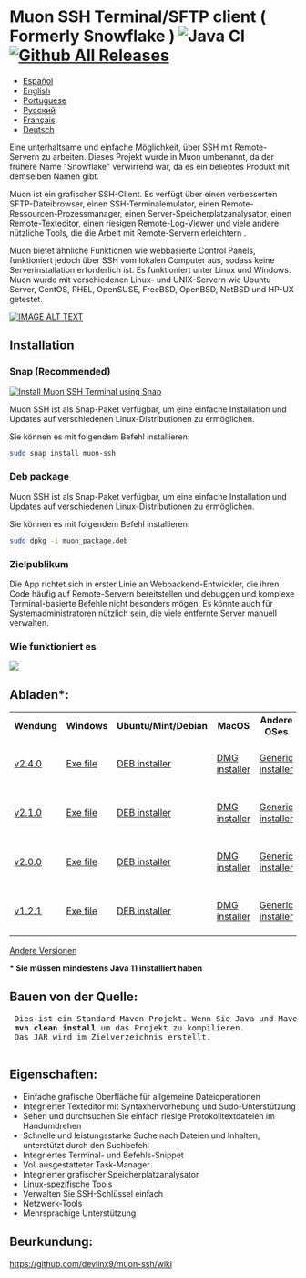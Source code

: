 # Muon SSH Terminal/SFTP client ( Formerly Snowflake ) ![Java CI](https://github.com/subhra74/snowflake/workflows/Java%20CI/badge.svg?branch=master) [![Github All Releases](https://img.shields.io/github/downloads/subhra74/snowflake/total.svg)]()

- <a href="https://github.com/devlinx9/muon-ssh/blob/master/README_es.md">Español</a>
- <a href="https://github.com/devlinx9/muon-ssh/blob/master/README.md">English</a>
- <a href="https://github.com/devlinx9/muon-ssh/blob/master/README_pt.md">Portuguese</a>
- <a href="https://github.com/devlinx9/muon-ssh/blob/master/README_ru.md">Pусский</a>
- <a href="https://github.com/devlinx9/muon-ssh/blob/master/README_fr.md">Français</a>
- <a href="https://github.com/devlinx9/muon-ssh/blob/master/README_de.md">Deutsch</a>

Eine unterhaltsame und einfache Möglichkeit, über SSH mit Remote-Servern zu arbeiten. 
Dieses Projekt wurde in Muon umbenannt, da der frühere Name "Snowflake" verwirrend war, da es ein beliebtes Produkt mit demselben Namen gibt. 

Muon ist ein grafischer SSH-Client. Es verfügt über einen verbesserten SFTP-Dateibrowser, einen SSH-Terminalemulator, einen Remote-Ressourcen-Prozessmanager, einen Server-Speicherplatzanalysator, einen Remote-Texteditor, einen riesigen Remote-Log-Viewer und viele andere nützliche Tools, die die Arbeit mit Remote-Servern erleichtern . 

Muon bietet ähnliche Funktionen wie webbasierte Control Panels, funktioniert jedoch über SSH vom lokalen Computer aus, sodass keine Serverinstallation erforderlich ist. Es funktioniert unter Linux und Windows. Muon wurde mit verschiedenen Linux- und UNIX-Servern wie Ubuntu Server, CentOS, RHEL, OpenSUSE, FreeBSD, OpenBSD, NetBSD und HP-UX getestet.

[![IMAGE ALT TEXT](https://raw.githubusercontent.com/subhra74/snowflake-screenshots/master/Capture32.PNG)](https://youtu.be/G2qHZ2NodeM "View on YouTube")

## Installation

### Snap (Recommended)

[![Install Muon SSH Terminal using Snap](https://snapcraft.io/muon-ssh/badge.svg)](https://snapcraft.io/muon-ssh)

Muon SSH ist als Snap-Paket verfügbar, um eine einfache Installation und Updates auf verschiedenen Linux-Distributionen zu ermöglichen.

Sie können es mit folgendem Befehl installieren:
```sh
sudo snap install muon-ssh
```

### Deb package
Muon SSH ist als Snap-Paket verfügbar, um eine einfache Installation und Updates auf verschiedenen Linux-Distributionen zu ermöglichen.

Sie können es mit folgendem Befehl installieren:
```sh
sudo dpkg -i muon_package.deb
```

<h3>Zielpublikum</h3>
<p>Die App richtet sich in erster Linie an Webbackend-Entwickler, die ihren Code häufig auf Remote-Servern bereitstellen und debuggen und komplexe Terminal-basierte Befehle nicht besonders mögen. Es könnte auch für Systemadministratoren nützlich sein, die viele entfernte Server manuell verwalten.
</p>

<h3>Wie funktioniert es</h3>
<div>
  <img src="https://github.com/subhra74/snowflake-screenshots/raw/master/arch-overview2.png">
</div>

<h2>Abladen*:</h2>

<table>
  <tr>
    <th>Wendung</th>
    <th>Windows</th>
    <th>Ubuntu/Mint/Debian</th>
    <th>MacOS</th>
    <th>Andere OSes</th>
    <th>Portabel</th>
  </tr>
<tr>
    <td>
      <a href="https://github.com/devlinx9/muon-ssh/releases/download/v2.4.0/muonssh_2.4.0.deb">v2.4.0</a>
    </td>
    <td>
      <a href="https://github.com/devlinx9/muon-ssh/releases/download/v2.4.0/muonssh_2.4.0.exe">Exe file</a>
    </td>
    <td>
      <a href="https://github.com/devlinx9/muon-ssh/releases/download/v2.4.0/muonssh_2.4.0.deb">DEB installer</a>
    </td>
    <td>
      <a href="https://github.com/devlinx9/muon-ssh/releases/download/v2.4.0/muonssh_2.4.0.dmg">DMG installer</a>
    </td>
    <td>
      <a href="https://github.com/devlinx9/muon-ssh/releases/download/v2.4.0/muonssh_2.4.0.jar">Generic installer</a>
    </td>
    <td>
      <a href="https://github.com/devlinx9/muon-ssh/releases/download/v2.4.0/muonssh_2.4.0.jar">Portable JAR (Java 11)</a>
    </td>
  </tr>
  <tr>
    <td>
      <a href="https://github.com/devlinx9/muon-ssh/releases/download/v2.1.0/muonssh_2.1.0.deb">v2.1.0</a>
    </td>
    <td>
      <a href="https://github.com/devlinx9/muon-ssh/releases/download/v2.1.0/muonssh_2.1.0.exe">Exe file</a>
    </td>
    <td>
      <a href="https://github.com/devlinx9/muon-ssh/releases/download/v2.1.0/muonssh_2.1.0.deb">DEB installer</a>
    </td>
    <td>
      <a href="https://github.com/devlinx9/muon-ssh/releases/download/v2.1.0/muonssh_2.1.0.dmg">DMG installer</a>
    </td>
    <td>
      <a href="https://github.com/devlinx9/muon-ssh/releases/download/v2.1.0/muonssh_2.1.0.jar">Generic installer</a>
    </td>
    <td>
      <a href="https://github.com/devlinx9/muon-ssh/releases/download/v2.1.0/muonssh_2.1.0.jar">Portable JAR (Java 11)</a>
    </td>
  </tr>
  <tr>
    <td>
      <a href="https://github.com/devlinx9/muon-ssh/releases/download/v2.0.0/muonssh_2.0.0.deb">v2.0.0</a>
    </td>
    <td>
      <a href="https://github.com/devlinx9/muon-ssh/releases/download/v2.0.0/muonssh_2.0.0.exe">Exe file</a>
    </td>
    <td>
      <a href="https://github.com/devlinx9/muon-ssh/releases/download/v2.0.0/muonssh_2.0.0.deb">DEB installer</a>
    </td>
    <td>
      <a href="https://github.com/devlinx9/muon-ssh/releases/download/v2.0.0/muonssh_2.0.0.dmg">DMG installer</a>
    </td>
    <td>
      <a href="https://github.com/devlinx9/muon-ssh/releases/download/v2.0.0/muonssh_2.0.0.jar">Generic installer</a>
    </td>
    <td>
      <a href="https://github.com/devlinx9/muon-ssh/releases/download/v2.0.0/muonssh_2.0.0.jar">Portable JAR (Java 11)</a>
    </td>
  </tr>
  <tr>
    <td>
      <a href="https://github.com/devlinx9/muon-ssh/releases/download/v1.2.1/muon_1.2.1.deb">v1.2.1</a>
    </td>
    <td>
      <a href="https://github.com/devlinx9/muon-ssh/releases/download/v1.2.1/muon_1.2.1.exe">Exe file</a>
    </td>
    <td>
      <a href="https://github.com/devlinx9/muon-ssh/releases/download/v1.2.1/muon_1.2.1.deb">DEB installer</a>
    </td>
    <td>
      <a href="https://github.com/devlinx9/muon-ssh/releases/download/v1.2.1/muon_1.2.1.dmg">DMG installer</a>
    </td>
    <td>
      <a href="https://github.com/devlinx9/muon-ssh/releases/download/v1.2.1/muon_1.2.1.jar">Generic installer</a>
    </td>   
    <td>
      <a href="https://github.com/devlinx9/muon-ssh/releases/download/v1.2.1/muon_1.2.1.jar">Portable JAR (Java 11)</a>
    </td>
  </tr>
</table>


<p>
<a href="https://github.com/devlinx9/muon-ssh/releases">Andere Versionen</a>
</p>

<p>
<b>* Sie müssen mindestens Java 11 installiert haben</b>
</p>


<h2>Bauen von der Quelle:</h2>
<pre> Dies ist ein Standard-Maven-Projekt. Wenn Sie Java und Maven konfiguriert haben, verwenden Sie: 
 <b>mvn clean install</b> um das Projekt zu kompilieren.
 Das JAR wird im Zielverzeichnis erstellt.
 </pre>

<h2>Eigenschaften:</h2>

<ul>
  <li>Einfache grafische Oberfläche für allgemeine Dateioperationen</li>
  <li>Integrierter Texteditor mit Syntaxhervorhebung und Sudo-Unterstützung</li>
  <li>Sehen und durchsuchen Sie einfach riesige Protokolltextdateien im Handumdrehen</li>
  <li>Schnelle und leistungsstarke Suche nach Dateien und Inhalten, unterstützt durch den Suchbefehl</li>
  <li>Integriertes Terminal- und Befehls-Snippet</li>
  <li>Voll ausgestatteter Task-Manager</li>
  <li>Integrierter grafischer Speicherplatzanalysator</li>
  <li>Linux-spezifische Tools</li>
  <li>Verwalten Sie SSH-Schlüssel einfach</li>
  <li>Netzwerk-Tools</li>
  <li>Mehrsprachige Unterstützung</li>
</ul>



<h2>Beurkundung:</h2>

<p>
  <a href="https://github.com/devlinx9/muon-ssh/wiki">
    https://github.com/devlinx9/muon-ssh/wiki
  </a>
</p>
